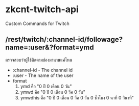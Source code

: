 # zkcnt-twitch-api
Custom Commands for Twitch
## /rest/twitch/:channel-id/followage?name=:user&?format=ymd
ตรวจสอบว่าผู้ใช้ติดตามช่องมานานแค่ไหน
- :channel-id - The channel id
- :user - The name of the user
- format
  1. ymd คือ "0 ปี 0 เดือน 0 วัน"
  2. ymwd คือ "0 ปี 0 เดือน 0 วีค 0 วัน"
  3. ymwdhis คือ "0 ปี 0 เดือน 0 วีค 0 วัน 0 ชั่วโมง 0 นาที 0 วินาที"
